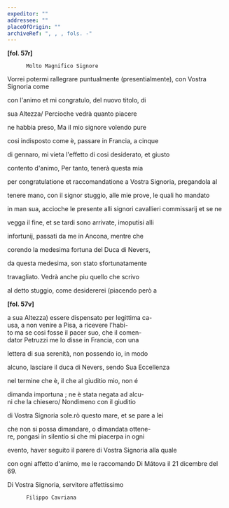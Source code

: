 ```yaml
---
expeditor: ""
addressee: ""
placeOfOrigin: ""
archiveRef: ", , , fols. -"
---
```



    
      
        
**[fol. 57r]**

        
            

          Molto Magnifico Signore
        


        
            
Vorrei potermi rallegrare puntualmente (presentialmente), con Vostra Signoria come
            
con l'animo et mi congratulo, del nuovo titolo, di
            
sua Altezza/ Percioche vedrà quanto piacere
            
ne habbia preso, Ma il mio signore volendo pure
            
cosi indisposto come è, passare in Francia, a cinque
            
di gennaro, mi vieta l'effetto di cosi desiderato, et giusto
            
contento d'animo, Per tanto, tenerà questa mia
            
per congratulatione et raccomandatione a Vostra Signoria, pregandola al
            
tenere mano, con il signor stuggio, alle mie prove, le quali ho mandato
            
in man sua, accioche le presente alli signori cavallieri commissarij et se ne
            
vegga il fine, et se tardi sono arrivate, imoputisi alli
            
infortunij, passati da me in Ancona, mentre che
            
corendo la medesima fortuna del Duca di Nevers,
            
da questa medesima, son stato sfortunatamente
            
travagliato. Vedrà anche piu quello che scrivo
            
al detto stuggio, come desidererei (piacendo però a
        


        
**[fol. 57v]**

        
            
a sua Altezza) essere dispensato per legittima ca-  
usa, a non venire a Pisa, a ricevere l'habi-  
to ma se cosi fosse il pacer suo, che il comen-  
dator Petruzzi me lo disse in Francia, con una
            
lettera di sua serenità, non possendo io, in modo
            
alcuno, lasciare il duca di Nevers, sendo Sua Eccellenza
            
nel termine che è, il che al giuditio mio, non é
            
dimanda importuna ; ne è stata negata ad alcu-  
ni che la chiesero/ Nondimeno con il giuditio
            
di Vostra Signoria sole.rò questo mare, et se pare a lei
            
che non si possa dimandare, o dimandata ottene-  
re, pongasi in silentio si che mi piacerpa in ogni
            
evento, haver seguito il parere di Vostra Signoria alla quale
            
con ogni affetto d'animo, me le raccomando Di Mátova il 21 dicembre del 69.
        


        
            
Di Vostra Signoria, servitore affettissimo
            

          Filippo Cavriana
        


      
    
  